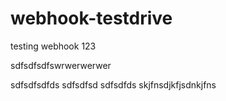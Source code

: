 # webhook-testdrive

testing webhook
123

sdfsdfsdfswrwerwerwer

sdfsdfsdfds
sdfsdfsd
sdfsdfds
skjfnsdjkfjsdnkjfns
